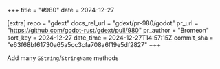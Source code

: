 +++
title = "#980"
date = 2024-12-27

[extra]
repo = "gdext"
docs_rel_url = "gdext/pr-980/godot"
pr_url = "https://github.com/godot-rust/gdext/pull/980"
pr_author = "Bromeon"
sort_key = 2024-12-27
date_time = 2024-12-27T14:57:15Z
commit_sha = "e63f68bf61730a65a5cc3cfa708a6f19e5df2827"
+++

Add many `GString`/`StringName` methods
